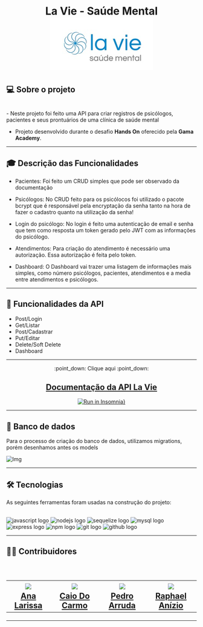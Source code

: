<h1 align=center> La Vie - Saúde Mental </hi> <br>

<img src="./docs/Logo LaVie.jpeg" alt="Logo da Clínica">

## 💻 Sobre o projeto

<br>
- Neste projeto foi feito uma API para criar registros de psicólogos, pacientes e seus prontuários de uma clínica de saúde mental

- Projeto desenvolvido durante o desafio **Hands On** oferecido pela **Gama Academy**.

---

## :mortar_board: Descrição das Funcionalidades

- Pacientes:
  Foi feito um CRUD simples que pode ser observado da documentação
  <br>

- Psicólogos:
  No CRUD feito para os psicólocos foi utilizado o pacote bcrypt que é responsável pela encryptação da senha tanto na hora de fazer o cadastro quanto na utilização da senha!
  <br>

- Login do psicólogo:
  No login é feito uma autenticação de email e senha que tem como resposta um token gerado pelo JWT com as informações do psicólogo.
  <br>

- Atendimentos:
  Para criação do atendimento é necessário uma autorização. Essa autorização é feita pelo token.
  <br>

- Dashboard:
  O Dashboard vai trazer uma listagem de informações mais simples, como número psicólogos, pacientes, atendimentos e a media entre atendimentos e psicólogos.
  <br>

---

## :file_folder: Funcionalidades da API

- Post/Login
- Get/Listar
- Post/Cadastrar
- Put/Editar
- Delete/Soft Delete
- Dashboard

---

<div align="center">
<p>:point_down: Clique aqui :point_down:  </p> 
 <h2> <a href="https://documenter.getpostman.com/view/21642376/UzXRRayc" >  Documentação da API La Vie</a>  </h2>

[![Run in Insomnia}](https://insomnia.rest/images/run.svg)](https://insomnia.rest/run/?label=La-Vie&uri=https%3A%2F%2Fgithub.com%2Fannalare%2Fla-vie%2Fblob%2Fmain%2Fdocs%2Finsomnia.json)

</div>

---

## :floppy_disk: Banco de dados

Para o processo de criação do banco de dados, utilizamos migrations, porém desenhamos antes os models</br>

![Img](https://i.imgur.com/WiPYace.png)

---

## 🛠 Tecnologias

As seguintes ferramentas foram usadas na construção do projeto:
<br><br>

<div align="left">
  <img src="https://cdn.jsdelivr.net/gh/devicons/devicon/icons/javascript/javascript-original.svg" height="40" width="52" alt="javascript logo"  />
  <img src="https://cdn.jsdelivr.net/gh/devicons/devicon/icons/nodejs/nodejs-original.svg" height="40" width="52" alt="nodejs logo"  />
  <img src="https://cdn.jsdelivr.net/gh/devicons/devicon/icons/sequelize/sequelize-original.svg" height="40" width="52" alt="sequelize logo"  />
  <img src="https://cdn.jsdelivr.net/gh/devicons/devicon/icons/mysql/mysql-original.svg" height="40" width="52" alt="mysql logo"  />
  <img src="https://cdn.jsdelivr.net/gh/devicons/devicon/icons/express/express-original.svg" height="40" width="52" alt="express logo"  />
  <img src="https://cdn.jsdelivr.net/gh/devicons/devicon/icons/npm/npm-original-wordmark.svg" height="40" width="52" alt="npm logo"  />
  <img src="https://cdn.jsdelivr.net/gh/devicons/devicon/icons/git/git-original.svg" height="40" width="52" alt="git logo"  />
  <img src="https://cdn.jsdelivr.net/gh/devicons/devicon/icons/github/github-original.svg" height="40" width="52" alt="github logo"  />
</div>

---

<h2> 👨‍💻 Contribuidores </h2><br>

<h2>
<table align=center>
  <tr>

   <td align="center"> <img src="https://avatars.githubusercontent.com/u/83883968?v=4" width=175/></br><a href="https://www.linkedin.com/in/annalare/"> Ana Larissa </a>
   </td>
   <td align="center"> <img src="https://avatars.githubusercontent.com/u/84113028?v=4"  width=175/></br><a href="https://www.linkedin.com/in/caiodocarmo/"> Caio Do Carmo </a>
   </td>
    <td align="center"> <img src="https://avatars.githubusercontent.com/u/73722723?v=4" width=175/></br><a href="https://www.linkedin.com/in/peh-arruda/"> Pedro Arruda </a>
   </td>
    <td align="center"> <img src="https://avatars.githubusercontent.com/u/96752946?v=4" width=175/> </br><a href="https://www.linkedin.com/in/raphael-anizio-da-silva-0173211b8/"> Raphael Anízio </a>
   </td>
   
  </tr>
</table> </h2>

---
